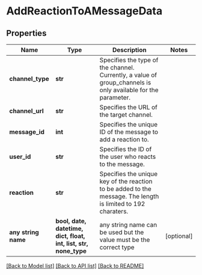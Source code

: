 # AddReactionToAMessageData


## Properties
Name | Type | Description | Notes
------------ | ------------- | ------------- | -------------
**channel_type** | **str** | Specifies the type of the channel. Currently, a value of group_channels is only available for the parameter. | 
**channel_url** | **str** | Specifies the URL of the target channel. | 
**message_id** | **int** | Specifies the unique ID of the message to add a reaction to. | 
**user_id** | **str** | Specifies the ID of the user who reacts to the message. | 
**reaction** | **str** | Specifies the unique key of the reaction to be added to the message. The length is limited to 192 charaters. | 
**any string name** | **bool, date, datetime, dict, float, int, list, str, none_type** | any string name can be used but the value must be the correct type | [optional]

[[Back to Model list]](../README.md#documentation-for-models) [[Back to API list]](../README.md#documentation-for-api-endpoints) [[Back to README]](../README.md)


